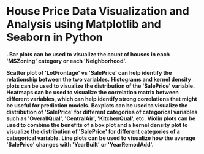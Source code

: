 <h1><strong>House Price Data Visualization and Analysis using Matplotlib and Seaborn in Python</h1></strong>
<p><strong>. Bar plots can be used to visualize the count of houses in each 'MSZoning' category or each 'Neighborhood'.</strong></p>
<strong>Scatter plot of 'LotFrontage' vs 'SalePrice' can help identify the relationship between the two variables.</strong>
<strong>Histograms and kernel density plots can be used to visualize the distribution of the 'SalePrice' variable.</strong>
<strong>Heatmaps can be used to visualize the correlation matrix between different variables, which can help identify strong correlations that might be useful for prediction models.</strong>
<strong>Boxplots can be used to visualize the distribution of 'SalePrice' for different categories of categorical variables such as 'OverallQual', 'CentralAir', 'KitchenQual', etc.</strong>
<strong>Violin plots can be used to combine the benefits of a box plot and a kernel density plot to visualize the distribution of 'SalePrice' for different categories of a categorical variable.</strong>
<strong>Line plots can be used to visualize how the average 'SalePrice' changes with 'YearBuilt' or 'YearRemodAdd'.</strong>
